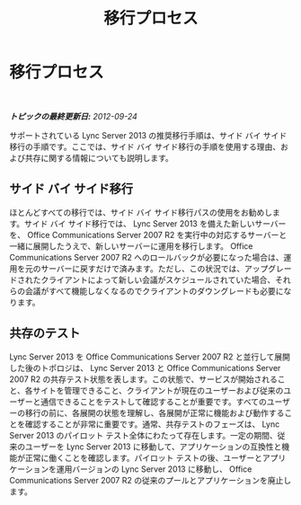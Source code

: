 ﻿---
title: 移行プロセス
TOCTitle: 移行プロセス
ms:assetid: b2bd9c76-2f4b-4d14-a5c4-157bbff75de0
ms:mtpsurl: https://technet.microsoft.com/ja-jp/library/JJ205181(v=OCS.15)
ms:contentKeyID: 48273311
ms.date: 05/19/2016
mtps_version: v=OCS.15
ms.translationtype: HT
---

# 移行プロセス

 

_**トピックの最終更新日:** 2012-09-24_

サポートされている Lync Server 2013 の推奨移行手順は、サイド バイ サイド移行の手順です。ここでは、サイド バイ サイド移行の手順を使用する理由、および共存に関する情報についても説明します。

## サイド バイ サイド移行

ほとんどすべての移行では、サイド バイ サイド移行パスの使用をお勧めします。サイド バイ サイド移行では、 Lync Server 2013 を備えた新しいサーバーを、 Office Communications Server 2007 R2 を実行中の対応するサーバーと一緒に展開したうえで、新しいサーバーに運用を移行します。 Office Communications Server 2007 R2 へのロールバックが必要になった場合は、運用を元のサーバーに戻すだけで済みます。ただし、この状況では、アップグレードされたクライアントによって新しい会議がスケジュールされていた場合、それらの会議がすべて機能しなくなるのでクライアントのダウングレードも必要になります。

## 共存のテスト

Lync Server 2013 を Office Communications Server 2007 R2 と並行して展開した後のトポロジは、 Lync Server 2013 と Office Communications Server 2007 R2 の共存テスト状態を表します。この状態で、サービスが開始されること、各サイトを管理できること、クライアントが現在のユーザーおよび従来のユーザーと通信できることをテストして確認することが重要です。すべてのユーザーの移行の前に、各展開の状態を理解し、各展開が正常に機能および動作することを確認することが非常に重要です。通常、共存テストのフェーズは、 Lync Server 2013 のパイロット テスト全体にわたって存在します。一定の期間、従来のユーザーを Lync Server 2013 に移動して、アプリケーションの互換性と機能が正常に働くことを確認します。パイロット テストの後、ユーザーとアプリケーションを運用バージョンの Lync Server 2013 に移動し、 Office Communications Server 2007 R2 の従来のプールとアプリケーションを廃止します。

